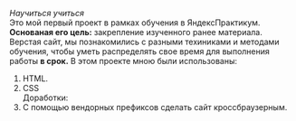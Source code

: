 *Научиться учиться*  
Это мой первый проект в рамках обучения в ЯндексПрактикум. **Основаная его цель:** закрепление изученного ранее материала. 
Верстая сайт, мы познакомились с разными техиниками и методами обучения, чтобы уметь распределять свое время для выполнения работы **в срок.**
В этом проекте мною были использованы: 
1. HTML.
2. CSS  
Доработки:
1. С помощью вендорных префиксов сделать сайт кроссбраузерным.
